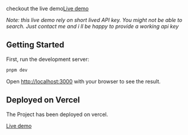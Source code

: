 checkout the live demo[Live demo](https://riot-match-history.vercel.app/) 

_Note: this live demo rely on short lived API key. You might not be able to search. Just contact me and i ll be happy to provide a working api key_
## Getting Started

First, run the development server:

```bash
pnpm dev
```

Open [http://localhost:3000](http://localhost:3000) with your browser to see the result.


## Deployed on Vercel

The Project has been deployed on vercel. 

[Live demo](https://riot-match-history.vercel.app/) 
